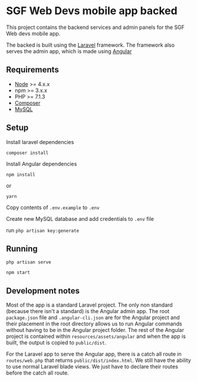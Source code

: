 # SGF Web Devs mobile app backed
This project contains the backend services and admin panels for the SGF Web devs mobile app.

The backed is built using the [Laravel](https://laravel.com/) framework. The framework also serves the admin app, which is made using [Angular](https://angular.io/)

## Requirements
- [Node](https://nodejs.org/en/) >= 4.x.x
- npm >= 3.x.x
- PHP >= 7.1.3
- [Composer](https://getcomposer.org/)
- [MySQL](https://www.mysql.com/)

## Setup
Install laravel dependencies
```shell
composer install
```

Install Angular dependencies
```shell
npm install
```
or
```shell
yarn
```

Copy contents of `.env.example` to `.env`

Create new MySQL database and add credentials to `.env` file

run `php artisan key:generate`

## Running
```shell
php artisan serve
```
```shell
npm start
```

## Development notes
Most of the app is a standard Laravel project. The only non standard (because there isn't a standard) is the Angular admin app. The root `package.json` file and `.angular-cli.json` are for the Angular project and their placement in the root directory allows us to run Angular commands without having to be in the Angular project folder. The rest of the Angular project is contained within `resources/assets/angular` and when the app is built, the output is copied to `public/dist`. 

For the Laravel app to serve the Angular app, there is a catch all route in `routes/web.php` that returns `public/dist/index.html`. We still have the ability to use normal Laravel blade views. We just have to declare their routes before the catch all route.